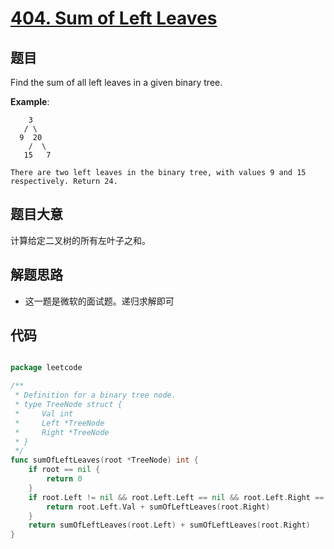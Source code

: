# [404. Sum of Left Leaves](https://leetcode.com/problems/sum-of-left-leaves/)


## 题目

Find the sum of all left leaves in a given binary tree.

**Example**:

        3
       / \
      9  20
        /  \
       15   7
    
    There are two left leaves in the binary tree, with values 9 and 15 respectively. Return 24.


## 题目大意

计算给定二叉树的所有左叶子之和。


## 解题思路


- 这一题是微软的面试题。递归求解即可



## 代码

```go

package leetcode

/**
 * Definition for a binary tree node.
 * type TreeNode struct {
 *     Val int
 *     Left *TreeNode
 *     Right *TreeNode
 * }
 */
func sumOfLeftLeaves(root *TreeNode) int {
	if root == nil {
		return 0
	}
	if root.Left != nil && root.Left.Left == nil && root.Left.Right == nil {
		return root.Left.Val + sumOfLeftLeaves(root.Right)
	}
	return sumOfLeftLeaves(root.Left) + sumOfLeftLeaves(root.Right)
}

```